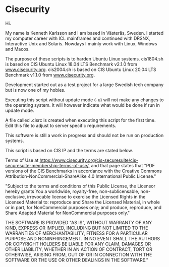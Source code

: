 # Cisecurity

Hi.

My name is Kenneth Karlsson and I am based in Västerås, Sweden.
I started my computer career with ICL mainframes and continued with DRSNX, Interactive Unix and Solaris.
Nowdays I mainly work with Linux, Windows and Macos.

The purpose of these scripts is to harden Ubuntu Linux systems.
cis1804.sh is based on CIS Ubuntu Linux 18.04 LTS Benchmark v2.1.0 from www.cisecurity.org.
cis2004.sh is based on CIS Ubuntu Linux 20.04 LTS Benchmark v1.1.0 from www.cisecurity.org.

Development started out as a test project for a large Swedish tech company but is now one of my hobies.

Executing this script without update mode (-u) will not make any changes to the operating system.
It will however indicate what would be done if run in update mode.

A file called .cisrc is created when executing this script for the first time.
Edit this file to adjust to server specific requirements.

This software is still a work in progress and should not be run on production systems.

This script is based on CIS IP and the terms are stated below.

Terms of Use at https://www.cisecurity.org/cis-securesuite/cis-securesuite-membership-terms-of-use/, and that page states that "PDF versions of the CIS Benchmarks in accordance with the Creative Commons Attribution-NonCommercial-ShareAlike 4.0 International Public License."

"Subject to the terms and conditions of this Public License, the Licensor hereby grants You a worldwide, royalty-free, non-sublicensable, non-exclusive, irrevocable license to exercise the Licensed Rights in the Licensed Material to: reproduce and Share the Licensed Material, in whole or in part, for NonCommercial purposes only; and produce, reproduce, and Share Adapted Material for NonCommercial purposes only."


THE SOFTWARE IS PROVIDED "AS IS", WITHOUT WARRANTY OF ANY KIND, EXPRESS OR
IMPLIED, INCLUDING BUT NOT LIMITED TO THE WARRANTIES OF MERCHANTABILITY,
FITNESS FOR A PARTICULAR PURPOSE AND NONINFRINGEMENT. IN NO EVENT SHALL THE
AUTHORS OR COPYRIGHT HOLDERS BE LIABLE FOR ANY CLAIM, DAMAGES OR OTHER
LIABILITY, WHETHER IN AN ACTION OF CONTRACT, TORT OR OTHERWISE, ARISING FROM,
OUT OF OR IN CONNECTION WITH THE SOFTWARE OR THE USE OR OTHER DEALINGS IN THE
SOFTWARE."
